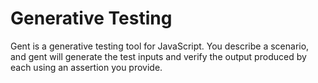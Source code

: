 # Generative Testing

Gent is a generative testing tool for JavaScript.  You describe a scenario, and gent will generate the test inputs and verify the output produced by each using an assertion you provide.

